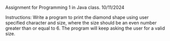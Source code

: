 Assignment for Programming 1 in Java class.
10/11/2024

Instructions: Write a program to print the diamond shape using user specified character and size, where the size should be an even number greater than or equal to 6. The program will keep asking the user for a valid size.
